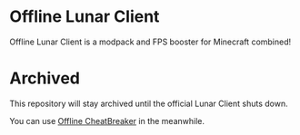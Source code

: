 # Offline Lunar Client

Offline Lunar Client is a modpack and FPS booster for Minecraft combined!


# Archived

This repository will stay archived until the official Lunar Client shuts down.

You can use [Offline CheatBreaker](https://offlinecheatbreaker.com) in the meanwhile.
